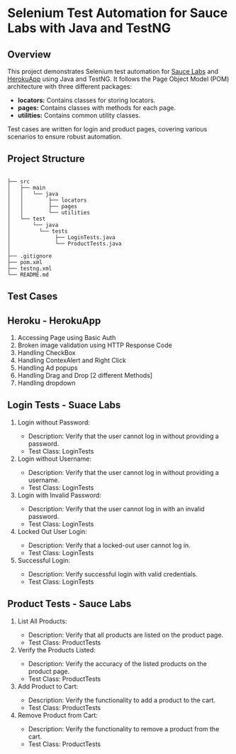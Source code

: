 # Selenium Test Automation for Sauce Labs with Java and TestNG

## Overview

This project demonstrates Selenium test automation for <a href="https://www.saucedemo.com/">Sauce Labs</a> and <a href="https://the-internet.herokuapp.com/">HerokuApp</a> using Java and TestNG. It follows the Page Object Model (POM) architecture with three different packages:

- **locators:** Contains classes for storing locators.
- **pages:** Contains classes with methods for each page.
- **utilities:** Contains common utility classes.

Test cases are written for login and product pages, covering various scenarios to ensure robust automation.

## Project Structure

```plaintext

├── src
│   ├── main
│   │   └── java
│   │        ├── locators
│   │        ├── pages           
│   │        └── utilities                       
│   └── test
│       └── java
│         └── tests   
│              ├── LoginTests.java        
│              └── ProductTests.java        
│                           
├── .gitignore
├── pom.xml
├── testng.xml
└── README.md
```
## Test Cases

## Heroku - HerokuApp
<ol>
  <li>
    Accessing Page using Basic Auth
  </li>
  <li>
    Broken image validation using HTTP Response Code
  </li>
  <li>
    Handling CheckBox
  </li>
  <li>
    Handling ContexAlert and Right Click
  </li>
  <li>
    Handling Ad popups
  </li>
   <li>
    Handling Drag and Drop [2 different Methods]
  </li>
  <li>
    Handling dropdown
  </li>
</ol>

## Login Tests - Suace Labs
<ol><li>Login without Password:</li>
<ul> 
<li>Description: Verify that the user cannot log in without providing a password.</li>
<li>Test Class: LoginTests</li>
</ul>
<li>Login without Username:</li>
<ul>
<li>  
Description: Verify that the user cannot log in without providing a username.
</li>
<li>
Test Class: LoginTests
</li>
</ul>
<li>Login with Invalid Password:</li>
<ul>
<li> 
Description: Verify that the user cannot log in with an invalid password.
</li>
<li>
Test Class: LoginTests
</li>
</ul>
<li>Locked Out User Login:</li>
<ul>
<li> 
Description: Verify that a locked-out user cannot log in.</li>
<li>
Test Class: LoginTests</li>
</ul>
<li>Successful Login:</li>
<ul>
<li> 
Description: Verify successful login with valid credentials.</li>
  <li>
Test Class: LoginTests</li>
</ul></ol>

## Product Tests - Sauce Labs
<ol>
  <li>
List All Products:</li>
<ul>
  <li>
Description: Verify that all products are listed on the product page.</li>
<li>Test Class: ProductTests</li>
</ul>
<li>Verify the Products Listed:</li>
<ul>
  <li>
Description: Verify the accuracy of the listed products on the product page.</li>
<li>Test Class: ProductTests</li>
</ul>
<li>Add Product to Cart:</li>
<ul>
  <li>
Description: Verify the functionality to add a product to the cart.</li>
<li>Test Class: ProductTests</li>
</ul>
<li>Remove Product from Cart:</li>
<ul>
  <li>
Description: Verify the functionality to remove a product from the cart.</li>
<li>Test Class: ProductTests</li>
</ul>
</ol>
